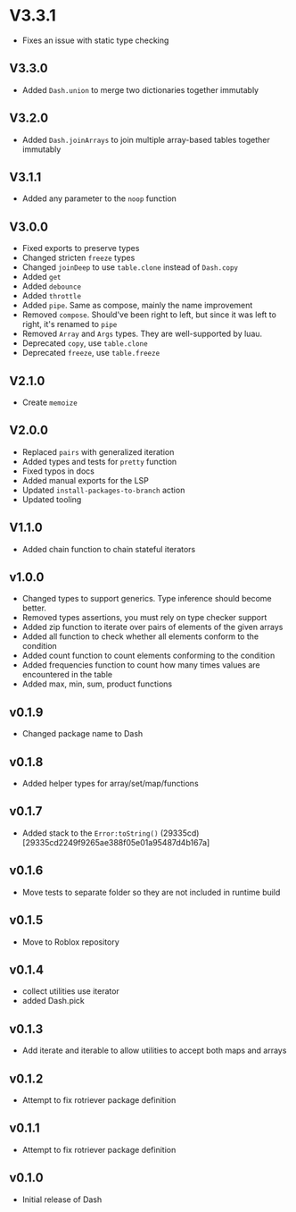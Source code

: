 # V3.3.1

-   Fixes an issue with static type checking

## V3.3.0

-   Added `Dash.union` to merge two dictionaries together immutably

## V3.2.0

-   Added `Dash.joinArrays` to join multiple array-based tables together immutably

## V3.1.1

-   Added any parameter to the `noop` function

## V3.0.0

-   Fixed exports to preserve types
-   Changed stricten `freeze` types
-   Changed `joinDeep` to use `table.clone` instead of `Dash.copy`
-   Added `get`
-   Added `debounce`
-   Added `throttle`
-   Added `pipe`. Same as compose, mainly the name improvement
-   Removed `compose`. Should've been right to left, but since it was left to right, it's renamed to `pipe`
-   Removed `Array` and `Args` types. They are well-supported by luau.
-   Deprecated `copy`, use `table.clone`
-   Deprecated `freeze`, use `table.freeze`

## V2.1.0

-   Create `memoize`

## V2.0.0

-   Replaced `pairs` with generalized iteration
-   Added types and tests for `pretty` function
-   Fixed typos in docs
-   Added manual exports for the LSP
-   Updated `install-packages-to-branch` action
-   Updated tooling

## V1.1.0

-   Added chain function to chain stateful iterators

## v1.0.0

-   Changed types to support generics. Type inference should become better.
-   Removed types assertions, you must rely on type checker support
-   Added zip function to iterate over pairs of elements of the given arrays
-   Added all function to check whether all elements conform to the condition
-   Added count function to count elements conforming to the condition
-   Added frequencies function to count how many times values are encountered in the table
-   Added max, min, sum, product functions

## v0.1.9

-   Changed package name to Dash

## v0.1.8

-   Added helper types for array/set/map/functions

## v0.1.7

-   Added stack to the `Error:toString()` (29335cd)[29335cd2249f9265ae388f05e01a95487d4b167a]

## v0.1.6

-   Move tests to separate folder so they are not included in runtime build

## v0.1.5

-   Move to Roblox repository

## v0.1.4

-   collect utilities use iterator
-   added Dash.pick

## v0.1.3

-   Add iterate and iterable to allow utilities to accept both maps and arrays

## v0.1.2

-   Attempt to fix rotriever package definition

## v0.1.1

-   Attempt to fix rotriever package definition

## v0.1.0

-   Initial release of Dash
